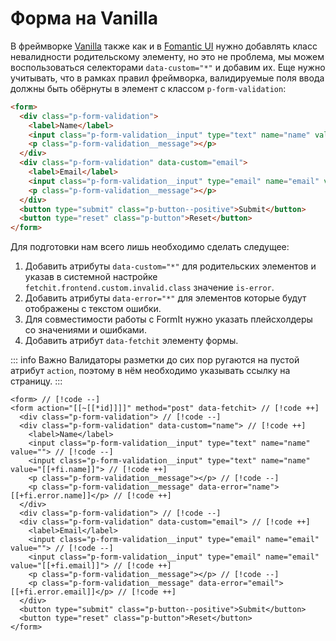 # Форма на Vanilla

В фреймворке [Vanilla](https://vanillaframework.io/) также как и в [Fomantic UI](/examples/form/fomantic) нужно добавлять класс невалидности родительскому элементу, но это не проблема, мы можем воспользоваться селекторами `data-custom="*"` и добавим их. Еще нужно учитывать, что в рамках правил фреймворка, валидируемые поля ввода должны быть обёрнуты в элемент с классом `p-form-validation`:

```html
<form>
  <div class="p-form-validation">
    <label>Name</label>
    <input class="p-form-validation__input" type="text" name="name" value="">
    <p class="p-form-validation__message"></p>
  </div>
  <div class="p-form-validation" data-custom="email">
    <label>Email</label>
    <input class="p-form-validation__input" type="email" name="email" value="">
    <p class="p-form-validation__message"></p>
  </div>
  <button type="submit" class="p-button--positive">Submit</button>
  <button type="reset" class="p-button">Reset</button>
</form>
```

Для подготовки нам всего лишь необходимо сделать следущее:

1. Добавить атрибуты `data-custom="*"` для родительских элементов и указав в системной настройке `fetchit.frontend.custom.invalid.class` значение `is-error`.
2. Добавить атрибуты `data-error="*"` для элементов которые будут отображены с текстом ошибки.
3. Для совместимости работы с FormIt нужно указать плейсхолдеры со значениями и ошибками.
4. Добавить атрибут `data-fetchit` элементу формы. <Badge type="info" text="Необязательно" />

::: info Важно
Валидаторы разметки до сих пор ругаются на пустой атрибут `action`, поэтому в нём необходимо указывать ссылку на страницу.
:::

```modx
<form> // [!code --]
<form action="[[~[[*id]]]]" method="post" data-fetchit> // [!code ++]
  <div class="p-form-validation"> // [!code --]
  <div class="p-form-validation" data-custom="name"> // [!code ++]
    <label>Name</label>
    <input class="p-form-validation__input" type="text" name="name" value=""> // [!code --]
    <input class="p-form-validation__input" type="text" name="name" value="[[+fi.name]]"> // [!code ++]
    <p class="p-form-validation__message"></p> // [!code --]
    <p class="p-form-validation__message" data-error="name">[[+fi.error.name]]</p> // [!code ++]
  </div>
  <div class="p-form-validation"> // [!code --]
  <div class="p-form-validation" data-custom="email"> // [!code ++]
    <label>Email</label>
    <input class="p-form-validation__input" type="email" name="email" value=""> // [!code --]
    <input class="p-form-validation__input" type="email" name="email" value="[[+fi.email]]"> // [!code ++]
    <p class="p-form-validation__message"></p> // [!code --]
    <p class="p-form-validation__message" data-error="email">[[+fi.error.email]]</p> // [!code ++]
  </div>
  <button type="submit" class="p-button--positive">Submit</button>
  <button type="reset" class="p-button">Reset</button>
</form>
```
